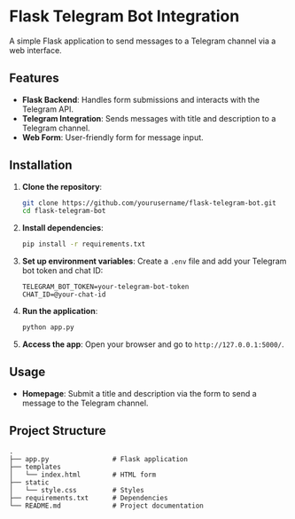# **Flask Telegram Bot Integration**

A simple Flask application to send messages to a Telegram channel via a web interface.

## **Features**

- **Flask Backend**: Handles form submissions and interacts with the Telegram API.
- **Telegram Integration**: Sends messages with title and description to a Telegram channel.
- **Web Form**: User-friendly form for message input.

## **Installation**

1. **Clone the repository**:
    ```bash
    git clone https://github.com/yourusername/flask-telegram-bot.git
    cd flask-telegram-bot
    ```

2. **Install dependencies**:
    ```bash
    pip install -r requirements.txt
    ```

3. **Set up environment variables**:
    Create a `.env` file and add your Telegram bot token and chat ID:
    ```
    TELEGRAM_BOT_TOKEN=your-telegram-bot-token
    CHAT_ID=@your-chat-id
    ```

4. **Run the application**:
    ```bash
    python app.py
    ```

5. **Access the app**:
    Open your browser and go to `http://127.0.0.1:5000/`.

## **Usage**

- **Homepage**: Submit a title and description via the form to send a message to the Telegram channel.

## **Project Structure**

```plaintext
.
├── app.py                # Flask application
├── templates
│   └── index.html        # HTML form
├── static
│   └── style.css         # Styles
├── requirements.txt      # Dependencies
└── README.md             # Project documentation
